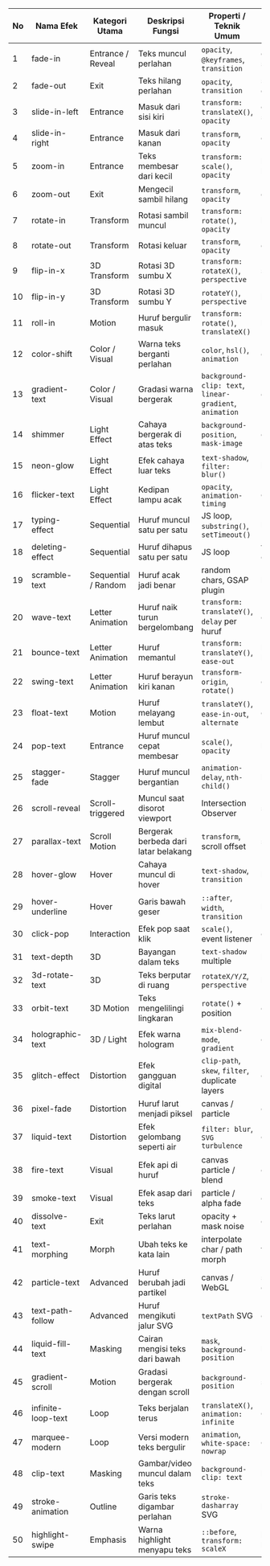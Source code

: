 | No | Nama Efek          | Kategori Utama      | Deskripsi Fungsi                     | Properti / Teknik Umum                                  | Cocok Dipicu oleh | Biasanya Dibuat Dengan  |
| -- | ------------------ | ------------------- | ------------------------------------ | ------------------------------------------------------- | ----------------- | ----------------------- |
| 1  | fade-in            | Entrance / Reveal   | Teks muncul perlahan                 | `opacity`, `@keyframes`, `transition`                   | on load, scroll   | CSS                     |
| 2  | fade-out           | Exit                | Teks hilang perlahan                 | `opacity`, `transition`                                 | setelah delay     | CSS                     |
| 3  | slide-in-left      | Entrance            | Masuk dari sisi kiri                 | `transform: translateX()`, `opacity`                    | on load, scroll   | CSS                     |
| 4  | slide-in-right     | Entrance            | Masuk dari kanan                     | `transform`, `opacity`                                  | on load           | CSS                     |
| 5  | zoom-in            | Entrance            | Teks membesar dari kecil             | `transform: scale()`, `opacity`                         | load, hover       | CSS                     |
| 6  | zoom-out           | Exit                | Mengecil sambil hilang               | `transform`, `opacity`                                  | exit              | CSS                     |
| 7  | rotate-in          | Transform           | Rotasi sambil muncul                 | `transform: rotate()`, `opacity`                        | load              | CSS                     |
| 8  | rotate-out         | Transform           | Rotasi keluar                        | `transform`, `opacity`                                  | exit              | CSS                     |
| 9  | flip-in-x          | 3D Transform        | Rotasi 3D sumbu X                    | `transform: rotateX()`, `perspective`                   | scroll, load      | CSS / GSAP              |
| 10 | flip-in-y          | 3D Transform        | Rotasi 3D sumbu Y                    | `rotateY()`, `perspective`                              | hover             | CSS / GSAP              |
| 11 | roll-in            | Motion              | Huruf bergulir masuk                 | `transform: rotate()`, `translateX()`                   | load              | CSS                     |
| 12 | color-shift        | Color / Visual      | Warna teks berganti perlahan         | `color`, `hsl()`, `animation`                           | continuous        | CSS                     |
| 13 | gradient-text      | Color / Visual      | Gradasi warna bergerak               | `background-clip: text`, `linear-gradient`, `animation` | continuous        | CSS                     |
| 14 | shimmer            | Light Effect        | Cahaya bergerak di atas teks         | `background-position`, `mask-image`                     | continuous        | CSS                     |
| 15 | neon-glow          | Light Effect        | Efek cahaya luar teks                | `text-shadow`, `filter: blur()`                         | hover             | CSS                     |
| 16 | flicker-text       | Light Effect        | Kedipan lampu acak                   | `opacity`, `animation-timing`                           | continuous        | CSS                     |
| 17 | typing-effect      | Sequential          | Huruf muncul satu per satu           | JS loop, `substring()`, `setTimeout()`                  | load              | JS (Typed.js)           |
| 18 | deleting-effect    | Sequential          | Huruf dihapus satu per satu          | JS loop                                                 | typing cycle      | JS                      |
| 19 | scramble-text      | Sequential / Random | Huruf acak jadi benar                | random chars, GSAP plugin                               | load              | JS / GSAP               |
| 20 | wave-text          | Letter Animation    | Huruf naik turun bergelombang        | `transform: translateY()`, `delay` per huruf            | continuous        | CSS / JS                |
| 21 | bounce-text        | Letter Animation    | Huruf memantul                       | `transform: translateY()`, `ease-out`                   | load / hover      | CSS                     |
| 22 | swing-text         | Letter Animation    | Huruf berayun kiri kanan             | `transform-origin`, `rotate()`                          | continuous        | CSS                     |
| 23 | float-text         | Motion              | Huruf melayang lembut                | `translateY()`, `ease-in-out`, `alternate`              | continuous        | CSS                     |
| 24 | pop-text           | Entrance            | Huruf muncul cepat membesar          | `scale()`, `opacity`                                    | load              | CSS                     |
| 25 | stagger-fade       | Stagger             | Huruf muncul bergantian              | `animation-delay`, `nth-child()`                        | load              | CSS / JS                |
| 26 | scroll-reveal      | Scroll-triggered    | Muncul saat disorot viewport         | Intersection Observer                                   | scroll            | JS (AOS, ScrollTrigger) |
| 27 | parallax-text      | Scroll Motion       | Bergerak berbeda dari latar belakang | `transform`, scroll offset                              | scroll            | JS (Lax.js, GSAP)       |
| 28 | hover-glow         | Hover               | Cahaya muncul di hover               | `text-shadow`, `transition`                             | hover             | CSS                     |
| 29 | hover-underline    | Hover               | Garis bawah geser                    | `::after`, `width`, `transition`                        | hover             | CSS                     |
| 30 | click-pop          | Interaction         | Efek pop saat klik                   | `scale()`, event listener                               | click             | JS                      |
| 31 | text-depth         | 3D                  | Bayangan dalam teks                  | `text-shadow` multiple                                  | load              | CSS                     |
| 32 | 3d-rotate-text     | 3D                  | Teks berputar di ruang               | `rotateX/Y/Z`, `perspective`                            | hover             | CSS / JS                |
| 33 | orbit-text         | 3D Motion           | Teks mengelilingi lingkaran          | `rotate()` + position                                   | continuous        | CSS / GSAP              |
| 34 | holographic-text   | 3D / Light          | Efek warna hologram                  | `mix-blend-mode`, `gradient`                            | continuous        | CSS                     |
| 35 | glitch-effect      | Distortion          | Efek gangguan digital                | `clip-path`, `skew`, `filter`, duplicate layers         | continuous        | CSS                     |
| 36 | pixel-fade         | Distortion          | Huruf larut menjadi piksel           | canvas / particle                                       | exit              | JS                      |
| 37 | liquid-text        | Distortion          | Efek gelombang seperti air           | `filter: blur`, `SVG turbulence`                        | continuous        | CSS / SVG               |
| 38 | fire-text          | Visual              | Efek api di huruf                    | canvas particle / blend                                 | continuous        | JS                      |
| 39 | smoke-text         | Visual              | Efek asap dari teks                  | particle / alpha fade                                   | exit              | JS                      |
| 40 | dissolve-text      | Exit                | Teks larut perlahan                  | opacity + mask noise                                    | exit              | CSS                     |
| 41 | text-morphing      | Morph               | Ubah teks ke kata lain               | interpolate char / path morph                           | timed loop        | JS (anime.js, GSAP)     |
| 42 | particle-text      | Advanced            | Huruf berubah jadi partikel          | canvas / WebGL                                          | scroll / click    | JS                      |
| 43 | text-path-follow   | Advanced            | Huruf mengikuti jalur SVG            | `textPath` SVG                                          | continuous        | CSS / SVG               |
| 44 | liquid-fill-text   | Masking             | Cairan mengisi teks dari bawah       | `mask`, `background-position`                           | load              | CSS / SVG               |
| 45 | gradient-scroll    | Motion              | Gradasi bergerak dengan scroll       | `background-position`                                   | scroll            | CSS                     |
| 46 | infinite-loop-text | Loop                | Teks berjalan terus                  | `translateX()`, `animation: infinite`                   | continuous        | CSS                     |
| 47 | marquee-modern     | Loop                | Versi modern teks bergulir           | `animation`, `white-space: nowrap`                      | continuous        | CSS                     |
| 48 | clip-text          | Masking             | Gambar/video muncul dalam teks       | `background-clip: text`                                 | load              | CSS                     |
| 49 | stroke-animation   | Outline             | Garis teks digambar perlahan         | `stroke-dasharray` SVG                                  | load              | CSS / SVG               |
| 50 | highlight-swipe    | Emphasis            | Warna highlight menyapu teks         | `::before`, `transform: scaleX`                         | load / hover      | CSS                     |
